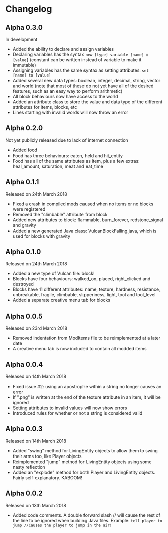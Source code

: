 # Changelog
## Alpha 0.3.0
In development
* Added the ability to declare and assign variables
* Declaring variables has the syntax `new [type] variable [name] = [value]` (constant can be written instead of variable to make it immutable)
* Assigning variables has the same syntax as setting attributes: `set [name] to [value]`
* Added several new data types: boolean, integer, decimal, string, vector and world (note that most of these do not yet have all of the desired features, such as an easy way to perform arithmetic)
* All block behaviours now have access to the world
* Added an attribute class to store the value and data type of the different attributes for items, blocks, etc
* Lines starting with invalid words will now throw an error

## Alpha 0.2.0
Not yet publicly released due to lack of internet connection
* Added food
* Food has three behaviours: eaten, held and hit_entity
* Food has all of the same attributes as item, plus a few extras: heal_amount, saturation, meat and eat_time

## Alpha 0.1.1
Released on 24th March 2018
* Fixed a crash in compiled mods caused when no items or no blocks were registered
* Removed the "climbable" attribute from block
* Added new attributes to block: flammable, burn_forever, redstone_signal and gravity
* Added a new generated Java class: VulcanBlockFalling.java, which is used for blocks with gravity

## Alpha 0.1.0
Released on 24th March 2018
* Added a new type of Vulcan file: block!
* Blocks have four behaviours: walked_on, placed, right_clicked and destroyed
* Blocks have 11 different attributes: name, texture, hardness, resistance, unbreakable, fragile, climbable, slipperiness, light, tool and tool_level
* Added a separate creative menu tab for blocks

## Alpha 0.0.5
Released on 23rd March 2018
* Removed indentation from ModItems file to be reimplemented at a later date
* A creative menu tab is now included to contain all modded items

## Alpha 0.0.4
Released on 14th March 2018
* Fixed issue #2: using an apostrophe within a string no longer causes an error
* If ".png" is written at the end of the texture attribute in an item, it will be ignored
* Setting attributes to invalid values will now show errors
* Introduced rules for whether or not a string is considered valid

## Alpha 0.0.3
Released on 14th March 2018
* Added "swing" method for LivingEntity objects to allow them to swing their arms too, like Player objects
* Reimplemented "jump" method for LivingEntity objects using some nasty reflection
* Added an "explode" method for both Player and LivingEntity objects. Fairly self-explanatory. KABOOM!

## Alpha 0.0.2
Released on 13th March 2018  
* Added code comments. A double forward slash // will cause the rest of the line to be ignored when building Java files. Example: `tell player to jump //Causes the player to jump in the air!`
